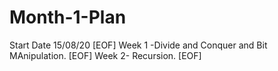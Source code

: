 # Month-1-Plan

Start Date 15/08/20 [EOF]
Week 1 -Divide and Conquer and Bit MAnipulation. [EOF]
Week 2- Recursion. [EOF]